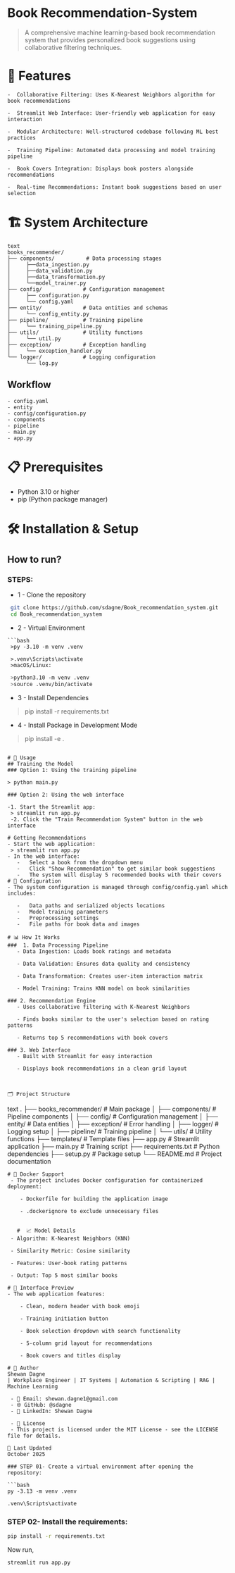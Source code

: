 

# Book Recommendation-System
> A comprehensive machine learning-based book recommendation system that provides personalized book suggestions using collaborative filtering techniques.

# 🚀 Features
    -  Collaborative Filtering: Uses K-Nearest Neighbors algorithm for book recommendations

    -  Streamlit Web Interface: User-friendly web application for easy interaction

    -  Modular Architecture: Well-structured codebase following ML best practices

    -  Training Pipeline: Automated data processing and model training pipeline

    -  Book Covers Integration: Displays book posters alongside recommendations

    -  Real-time Recommendations: Instant book suggestions based on user selection

# 🏗️ System Architecture
```
text
books_recommender/
├── components/          # Data processing stages
│     ├──data_ingestion.py
│     ├──data_validation.py
│     ├──data_transformation.py
│     └──model_trainer.py
├── config/             # Configuration management
│     ├── configuration.py
│     └── config.yaml
├── entity/             # Data entities and schemas
│     └── config_entity.py
├── pipeline/           # Training pipeline
│     └── training_pipeline.py
├── utils/              # Utility functions
│     └── util.py
├── exception/          # Exception handling
│     └── exception_handler.py
└── logger/             # Logging configuration
      └── log.py
```


## Workflow 
  ```          
- config.yaml
- entity
- config/configuration.py
- components
- pipeline
- main.py
- app.py
```

# 📋 Prerequisites

 - Python 3.10 or higher
 - pip (Python package manager) 

# 🛠️ Installation & Setup

## How to run?
### STEPS:

* 1 - Clone the repository

```bash
 git clone https://github.com/sdagne/Book_recommendation_system.git
 cd Book_recommendation_system
```
* 2 -  Virtual Environment
```
```bash
 >py -3.10 -m venv .venv

 >.venv\Scripts\activate
 >macOS/Linux:
```
```bash
 >python3.10 -m venv .venv
 >source .venv/bin/activate
```
 * 3 - Install Dependencies
  >pip install -r requirements.txt
* 4 - Install Package in Development Mode
 > pip install -e .

 ```

# 🎯 Usage
## Training the Model
 ### Option 1: Using the training pipeline

 > python main.py

### Option 2: Using the web interface

 -1. Start the Streamlit app:
  > streamlit run app.py
  -2. Click the "Train Recommendation System" button in the web interface

# Getting Recommendations
 - Start the web application:
  > streamlit run app.py
 - In the web interface:
    -   Select a book from the dropdown menu
    -   Click "Show Recommendation" to get similar book suggestions
    -   The system will display 5 recommended books with their covers
# 🔧 Configuration
- The system configuration is managed through config/config.yaml which includes:

    -   Data paths and serialized objects locations
    -   Model training parameters
    -   Preprocessing settings
    -   File paths for book data and images

# 📊 How It Works
###  1. Data Processing Pipeline
    - Data Ingestion: Loads book ratings and metadata

    - Data Validation: Ensures data quality and consistency

    - Data Transformation: Creates user-item interaction matrix

    - Model Training: Trains KNN model on book similarities

### 2. Recommendation Engine
    - Uses collaborative filtering with K-Nearest Neighbors

    - Finds books similar to the user's selection based on rating patterns

    - Returns top 5 recommendations with book covers

### 3. Web Interface
    - Built with Streamlit for easy interaction

    - Displays book recommendations in a clean grid layout



🗂️ Project Structure
```
text
.
├── books_recommender/          # Main package
│   ├── components/             # Pipeline components
│   ├── config/                 # Configuration management
│   ├── entity/                 # Data entities
│   ├── exception/              # Error handling
│   ├── logger/                 # Logging setup
│   ├── pipeline/               # Training pipeline
│   └── utils/                  # Utility functions
├── templates/                  # Template files
├── app.py                      # Streamlit application
├── main.py                     # Training script
├── requirements.txt            # Python dependencies
├── setup.py                    # Package setup
└── README.md                   # Project documentation
```
# 🐳 Docker Support
 - The project includes Docker configuration for containerized deployment:

    - Dockerfile for building the application image

    - .dockerignore to exclude unnecessary files


   #  📈 Model Details
 - Algorithm: K-Nearest Neighbors (KNN)

 - Similarity Metric: Cosine similarity

 - Features: User-book rating patterns

 - Output: Top 5 most similar books

# 🎨 Interface Preview
- The web application features:

    - Clean, modern header with book emoji

    - Training initiation button

    - Book selection dropdown with search functionality

    - 5-column grid layout for recommendations

    - Book covers and titles display

# 👤 Author
Shewan Dagne
| Workplace Engineer | IT Systems | Automation & Scripting | RAG | Machine Learning

 - 📧 Email: shewan.dagne1@gmail.com
 - 🌐 GitHub: @sdagne
 - 💼 LinkedIn: Shewan Dagne

 - 📄 License
 - This project is licensed under the MIT License - see the LICENSE file for details.

📅 Last Updated
October 2025

### STEP 01- Create a virtual environment after opening the repository:

```bash
py -3.13 -m venv .venv
```

```bash
.venv\Scripts\activate
```
### STEP 02- Install the requirements:
```bash
pip install -r requirements.txt
```
Now run,
```bash
streamlit run app.py
```


